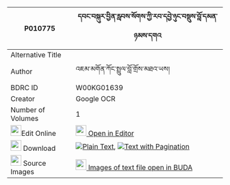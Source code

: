 |P010775|དབང་བསྐུར་བྱིན་རླབས་སོགས་ཀྱི་རབ་དབྱེ་ཉུང་བསྡུས་བློ་དམན་ཉམས་དགའ 
| --- | --- 
|Alternative Title |
|Author| འཇམ་མགོན་ཀོང་སྤྲུལ་བློ་གྲོས་མཐའ་ཡས།
|BDRC ID | W00KG01639
|Creator | Google OCR
|Number of Volumes| 1
|<img width="25" src="https://img.icons8.com/color/25/000000/edit-property.png">Edit Online| [<img width="25" src="https://avatars.githubusercontent.com/u/45091458?s=200&v=4"> Open in Editor](http://editor.openpecha.org/P010775)
|<img width="25" src="https://img.icons8.com/fluent/48/000000/download-2.png"/>  Download | [![](https://img.icons8.com/color/20/000000/txt.png)Plain Text](https://github.com/Openpecha/P010775/releases/download/v1/wang_kur_jinlab_sok_kyi_rab_ye_plain_P010775.zip), [![](https://img.icons8.com/color/20/000000/txt.png)Text with Pagination](https://github.com/Openpecha/P010775/releases/download/v1/wang_kur_jinlab_sok_kyi_rab_ye_pages_P010775.zip)
|<img width="25" src="https://img.icons8.com/plasticine/100/000000/pictures-folder.png"/>  Source Images | [<img width="25" src="https://library.bdrc.io/icons/BUDA-small.svg"> Images of text file open in BUDA](https://library.bdrc.io/show/bdr:W00KG01639)